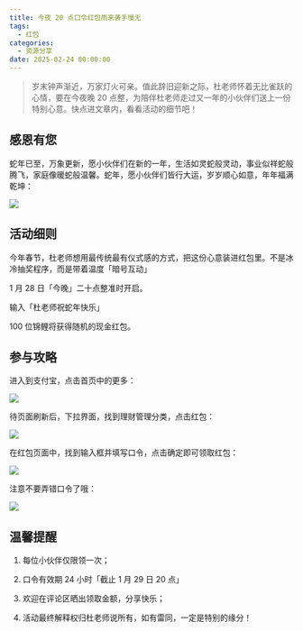 ```yaml
---
title: 今夜 20 点口令红包雨来袭手慢无
tags:
  - 红包
categories:
  - 资源分享
date: 2025-02-24 00:00:00
---
```


> 岁末钟声渐近，万家灯火可亲。值此辞旧迎新之际，杜老师怀着无比雀跃的心情，要在今夜晚 20 点整，为陪伴杜老师走过又一年的小伙伴们送上一份特别心意。快点进文章内，看看活动的细节吧！

<!-- more -->

## 感恩有您

蛇年已至，万象更新，愿小伙伴们在新的一年，生活如灵蛇般灵动，事业似祥蛇般腾飞，家庭像暖蛇般温馨。蛇年，愿小伙伴们皆行大运，岁岁顺心如意，年年福满乾坤：

![](https://cdn.dusays.com/2025/01/793-1.jpg)

## 活动细则

今年春节，杜老师想用最传统最有仪式感的方式，把这份心意装进红包里。不是冰冷抽奖程序，而是带着温度「暗号互动」

1 月 28 日「今晚」二十点整准时开启。

输入「杜老师祝蛇年快乐」

100 位锦鲤将获得随机的现金红包。

## 参与攻略

进入到支付宝，点击首页中的更多：

![](https://cdn.dusays.com/2025/01/793-2.jpg)

待页面刷新后，下拉界面，找到理财管理分类，点击红包：

![](https://cdn.dusays.com/2025/01/793-3.jpg)

在红包页面中，找到输入框并填写口令，点击确定即可领取红包：

![](https://cdn.dusays.com/2025/01/793-4.jpg)

注意不要弄错口令了哦：

![](https://cdn.dusays.com/2025/01/793-5.jpg)

## 温馨提醒

1. 每位小伙伴仅限领一次；

2. 口令有效期 24 小时「截止 1 月 29 日 20 点」

3. 欢迎在评论区晒出领取金额，分享快乐；

4. 活动最终解释权归杜老师说所有，如有雷同，一定是特别的缘分！